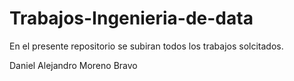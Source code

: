 # Trabajos-Ingenieria-de-data

En el presente repositorio se subiran todos los trabajos solcitados.

Daniel Alejandro Moreno Bravo
